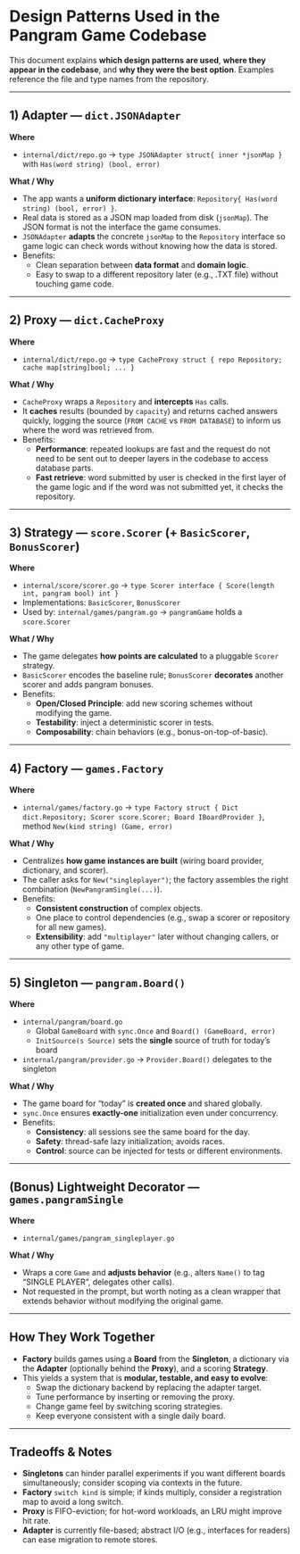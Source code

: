 # Design Patterns Used in the Pangram Game Codebase

This document explains **which design patterns are used**, **where they appear in the codebase**, and **why they were the best option**. Examples reference the file and type names from the repository.

---

## 1) Adapter — `dict.JSONAdapter`

**Where**

- `internal/dict/repo.go` → `type JSONAdapter struct{ inner *jsonMap }` with `Has(word string) (bool, error)`

**What / Why**

- The app wants a **uniform dictionary interface**: `Repository{ Has(word string) (bool, error) }`.
- Real data is stored as a JSON map loaded from disk (`jsonMap`). The JSON format is not the interface the game consumes.
- `JSONAdapter` **adapts** the concrete `jsonMap` to the `Repository` interface so game logic can check words without knowing how the data is stored.
- Benefits:
  - Clean separation between **data format** and **domain logic**.
  - Easy to swap to a different repository later (e.g., .TXT file) without touching game code.

---

## 2) Proxy — `dict.CacheProxy`

**Where**

- `internal/dict/repo.go` → `type CacheProxy struct { repo Repository; cache map[string]bool; ... }`

**What / Why**

- `CacheProxy` wraps a `Repository` and **intercepts** `Has` calls.
- It **caches** results (bounded by `capacity`) and returns cached answers quickly, logging the source (`FROM CACHE` vs `FROM DATABASE`) to inform us where the word was retrieved from.
- Benefits:
  - **Performance**: repeated lookups are fast and the request do not need to be sent out to deeper layers in the codebase to access database parts.
  - **Fast retrieve**: word submitted by user is checked in the first layer of the game logic and if the word was not submitted yet, it checks the repository.

---

## 3) Strategy — `score.Scorer` (+ `BasicScorer`, `BonusScorer`)

**Where**

- `internal/score/scorer.go` → `type Scorer interface { Score(length int, pangram bool) int }`
- Implementations: `BasicScorer`, `BonusScorer`
- Used by: `internal/games/pangram.go` → `pangramGame` holds a `score.Scorer`

**What / Why**

- The game delegates **how points are calculated** to a pluggable `Scorer` strategy.
- `BasicScorer` encodes the baseline rule; `BonusScorer` **decorates** another scorer and adds pangram bonuses.
- Benefits:
  - **Open/Closed Principle**: add new scoring schemes without modifying the game.
  - **Testability**: inject a deterministic scorer in tests.
  - **Composability**: chain behaviors (e.g., bonus-on-top-of-basic).

---

## 4) Factory — `games.Factory`

**Where**

- `internal/games/factory.go` → `type Factory struct { Dict dict.Repository; Scorer score.Scorer; Board IBoardProvider }`, method `New(kind string) (Game, error)`

**What / Why**

- Centralizes **how game instances are built** (wiring board provider, dictionary, and scorer).
- The caller asks for `New("singleplayer")`; the factory assembles the right combination (`NewPangramSingle(...)`).
- Benefits:
  - **Consistent construction** of complex objects.
  - One place to control dependencies (e.g., swap a scorer or repository for all new games).
  - **Extensibility**: add `"multiplayer"` later without changing callers, or any other type of game.

---

## 5) Singleton — `pangram.Board()`

**Where**

- `internal/pangram/board.go`
  - Global `GameBoard` with `sync.Once` and `Board() (GameBoard, error)`
  - `InitSource(s Source)` sets the **single** source of truth for today’s board
- `internal/pangram/provider.go` → `Provider.Board()` delegates to the singleton

**What / Why**

- The game board for “today” is **created once** and shared globally.
- `sync.Once` ensures **exactly-one** initialization even under concurrency.
- Benefits:
  - **Consistency**: all sessions see the same board for the day.
  - **Safety**: thread-safe lazy initialization; avoids races.
  - **Control**: source can be injected for tests or different environments.

---

## (Bonus) Lightweight Decorator — `games.pangramSingle`

**Where**

- `internal/games/pangram_singleplayer.go`

**What / Why**

- Wraps a core `Game` and **adjusts behavior** (e.g., alters `Name()` to tag “SINGLE PLAYER”, delegates other calls).
- Not requested in the prompt, but worth noting as a clean wrapper that extends behavior without modifying the original game.

---

## How They Work Together

- **Factory** builds games using a **Board** from the **Singleton**, a dictionary via the **Adapter** (optionally behind the **Proxy**), and a scoring **Strategy**.
- This yields a system that is **modular, testable, and easy to evolve**:
  - Swap the dictionary backend by replacing the adapter target.
  - Tune performance by inserting or removing the proxy.
  - Change game feel by switching scoring strategies.
  - Keep everyone consistent with a single daily board.

---

## Tradeoffs & Notes

- **Singletons** can hinder parallel experiments if you want different boards simultaneously; consider scoping via contexts in the future.
- **Factory** `switch kind` is simple; if kinds multiply, consider a registration map to avoid a long switch.
- **Proxy** is FIFO-eviction; for hot-word workloads, an LRU might improve hit rate.
- **Adapter** is currently file-based; abstract I/O (e.g., interfaces for readers) can ease migration to remote stores.
